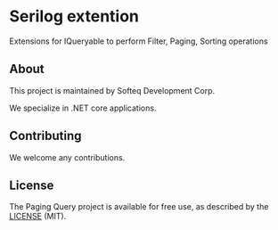 # Serilog extention

Extensions for IQueryable to perform Filter, Paging, Sorting operations

## About

This project is maintained by Softeq Development Corp.

We specialize in .NET core applications.

## Contributing

We welcome any contributions.

## License

The Paging Query project is available for free use, as described by the [LICENSE](/LICENSE) (MIT).
